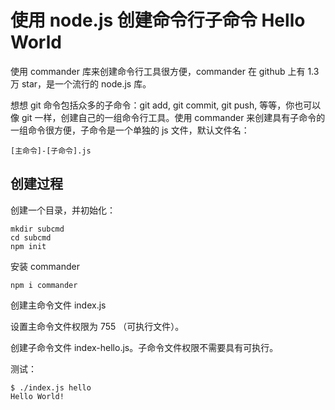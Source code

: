 # 使用 node.js 创建命令行子命令 Hello World

使用 commander 库来创建命令行工具很方便，commander 在 github 上有 1.3 万 star，是一个流行的 node.js 库。

想想 git 命令包括众多的子命令：git add, git commit, git push, 等等，你也可以像 git 一样，创建自己的一组命令行工具。使用 commander 来创建具有子命令的一组命令很方便，子命令是一个单独的 js 文件，默认文件名：

    [主命令]-[子命令].js


## 创建过程

创建一个目录，并初始化：

    mkdir subcmd
    cd subcmd
    npm init

安装 commander

    npm i commander

创建主命令文件 index.js

设置主命令文件权限为 755 （可执行文件）。

创建子命令文件 index-hello.js。子命令文件权限不需要具有可执行。

测试：

    $ ./index.js hello
    Hello World!
